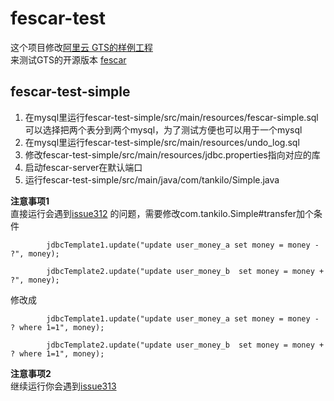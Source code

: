 # fescar-test
这个项目修改[阿里云 GTS的样例工程](https://help.aliyun.com/document_detail/57267.html)    
来测试GTS的开源版本 [fescar](https://github.com/alibaba/fescar)

## fescar-test-simple
1. 在mysql里运行fescar-test-simple/src/main/resources/fescar-simple.sql
可以选择把两个表分到两个mysql，为了测试方便也可以用于一个mysql
2. 在mysql里运行fescar-test-simple/src/main/resources/undo_log.sql
3. 修改fescar-test-simple/src/main/resources/jdbc.properties指向对应的库
4. 启动fescar-server在默认端口
5. 运行fescar-test-simple/src/main/java/com/tankilo/Simple.java

**注意事项1**      
直接运行会遇到[issue312](https://github.com/alibaba/fescar/issues/312) 的问题，需要修改com.tankilo.Simple#transfer加个条件
```
        jdbcTemplate1.update("update user_money_a set money = money - ?", money);
        
        jdbcTemplate2.update("update user_money_b  set money = money + ?", money);
```
修改成
```
        jdbcTemplate1.update("update user_money_a set money = money - ? where 1=1", money);
        
        jdbcTemplate2.update("update user_money_b  set money = money + ? where 1=1", money);
```
**注意事项2**     
继续运行你会遇到[issue313](https://github.com/alibaba/fescar/issues/313)
